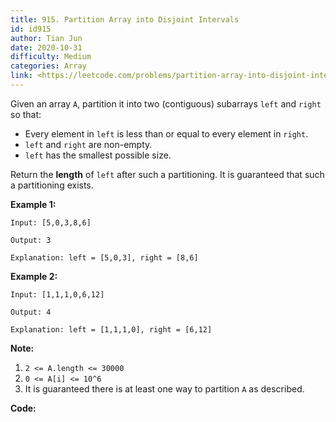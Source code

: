 ```yaml
---
title: 915. Partition Array into Disjoint Intervals
id: id915
author: Tian Jun
date: 2020-10-31
difficulty: Medium
categories: Array
link: <https://leetcode.com/problems/partition-array-into-disjoint-intervals/description/>
---
```


Given an array `A`, partition it into two (contiguous) subarrays `left` and
`right` so that:

  * Every element in `left` is less than or equal to every element in `right`.
  * `left` and `right` are non-empty.
  * `left` has the smallest possible size.

Return the **length** of `left` after such a partitioning.  It is guaranteed
that such a partitioning exists.



**Example 1:**
            
	Input: [5,0,3,8,6]    
	Output: 3    
	Explanation: left = [5,0,3], right = [8,6]    

**Example 2:**
            
	Input: [1,1,1,0,6,12]    
	Output: 4    
	Explanation: left = [1,1,1,0], right = [6,12]    



**Note:**

  1. `2 <= A.length <= 30000`
  2. `0 <= A[i] <= 10^6`
  3. It is guaranteed there is at least one way to partition `A` as described.




**Code:**
